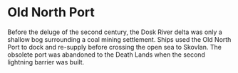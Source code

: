 # Old North Port

Before the deluge of the second century, the Dosk River delta was only a shallow bog surrounding a coal mining settlement.
Ships used the Old North Port to dock and re-supply before crossing the open sea to Skovlan.
The obsolete port was abandoned to the Death Lands when the second lightning barrier was built.
